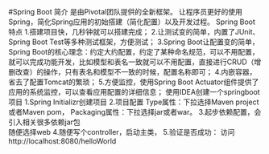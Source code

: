 #Spring Boot
简介
    是由Pivotal团队提供的全新框架。
    让程序员更好的使用Spring，简化Spring应用的初始搭建（简化配置）以及开发过程。
Spring Boot特点
    1.搭建项目快，几秒钟就可以搭建完成；
    2.让测试变的简单，内置了JUnit、Spring Boot Test等多种测试框架，方便测试；
    3.Spring Boot让配置变的简单，Spring Boot的核心理念：约定大约配置，约定了某种命名规范，可以不用配置，就可以完成功能开发，比如模型和表名一致就可以不用配置，直接进行CRUD（增删改查）的操作，只有表名和模型不一致的时候，配置名称即可；
    4.内嵌容器，省去了配置Tomcat的繁琐；
    5.方便监控，使用Spring Boot Actuator组件提供了应用的系统监控，可以查看应用配置的详细信息；
使用IDEA创建一个springboot项目
    1.Spring Initializr创建项目
    2.项目配置
        Type属性：下拉选择Maven project或者Maven pom，
        Packaging属性：下拉选择jar或者war。
    3.起步依赖配置，会引入相关很多依赖jar包  
        随便选择web
    4.随便写个controller，启动主类，
    5.验证是否成功：
        访问 http://localhost:8080/helloWorld